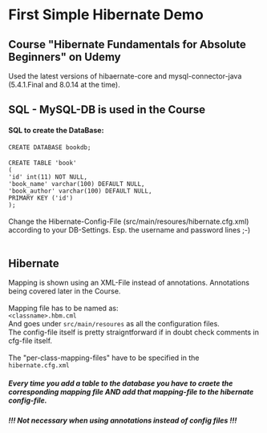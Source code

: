 # First Simple Hibernate Demo
## Course "Hibernate Fundamentals for Absolute Beginners" on Udemy

Used the latest versions of hibaernate-core and mysql-connector-java (5.4.1.Final and 8.0.14 at the time).

## SQL - MySQL-DB is used in the Course

#### SQL to create the DataBase:
`CREATE DATABASE bookdb;`<br><br>
`CREATE TABLE 'book'`<br>`(`<br>
  `'id' int(11) NOT NULL,`<br>
  `'book_name' varchar(100) DEFAULT NULL,`<br>
  `'book_author' varchar(100) DEFAULT NULL,`<br>
  `PRIMARY KEY ('id')`<br>
`);`
<br><br>
Change the Hibernate-Config-File (src/main/resoures/hibernate.cfg.xml) according to your DB-Settings. Esp. the username and password lines ;-)
<br><br>
## Hibernate
Mapping is shown using an XML-File instead of annotations.
Annotations being covered later in the Course.
<br><br>
Mapping file has to be named as: <br>
`<classname>.hbm.cml`<br>
And goes under `src/main/resoures` as all the configuration files.<br>
The config-file itself is pretty straigntforward if in doubt check comments in cfg-file itself.
<br><br>
The "per-class-mapping-files" have to be specified in the `hibernate.cfg.xml`
##### Every time you add a table to the database you have to craete the corresponding mapping file AND add that mapping-file to the hibernate config-file.

##### !!! Not necessary when using annotations instead of config files !!!


